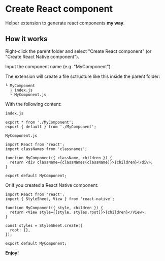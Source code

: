 # Create React component

Helper extension to generate react components **my way**.

## How it works

Right-click the parent folder and select "Create React component" (or "Create React Native component").

Input the component name (e.g. "MyComponent").

The extension will create a file sctructure like this inside the parent folder:

```
└ MyComponent
  ├ index.js
  └ MyComponent.js
```

With the following content:

`index.js`

```
export * from './MyComponent';
export { default } from './MyComponent';
```

`MyComponent.js`

```
import React from 'react';
import classNames from 'classnames';

function MyComponent({ className, children }) {
  return <div className={classNames(className)}>{children}</div>;
}

export default MyComponent;
```

Or if you created a React Native component:

```
import React from 'react';
import { StyleSheet, View } from 'react-native';

function MyComponent({ style, children }) {
  return <View style={[style, styles.root]}>{children}</View>;
}

const styles = StyleSheet.create({
  root: {},
});

export default MyComponent;
```

**Enjoy!**
